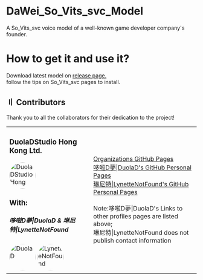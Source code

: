 # DaWei_So_Vits_svc_Model
A So_Vits_svc voice model of a well-known game developer company's founder.

# How to get it and use it?
Download latest model on [release page.](https://github.com/DuolaD/DaWei_So_Vits_svc_Model/releases)  
follow the tips on So_Vits_svc pages to install.

## 〢 Contributors
Thank you to all the collaborators for their dedication to the project!

<div align="center">
    <table>
        <tr>
            <td>
                <h3>DuolaDStudio Hong Kong Ltd.</h3>
                <a href="https://github.com/DuolaDStudio">
                    <img src="https://avatars.githubusercontent.com/u/152937804?s=200&v=4" width="70" style="border-radius: 50%" alt="DuolaDStudio Hong Kong Ltd.">
                </a>
		<h3>With:</h3>
		<h5>哆啦D夢|DuolaD & 琳尼特|LynetteNotFound</h5>
		<a href="https://github.com/DuolaD"><img src="https://avatars.githubusercontent.com/u/110040721?v=4" width="70" style="border-radius: 50%" alt="DuolaD"></img></a>
		<a href="https://github.com/LynetteNotFound">
                    <img src="https://avatars.githubusercontent.com/u/159673876?v=4" width="70" style="border-radius: 50%" alt="LynetteNotFound">
                </a>
            </td>
	    <td>
                <a href="https://github.com/DuolaDStudio">Organizations GitHub Pages</a><br>
		<a href="https://github.com/DuolaD">哆啦D夢|DuolaD's GitHub Personal Pages</a><br>
		<a href="https://github.com/LynetteNotFound">琳尼特|LynetteNotFound's GitHub Personal Pages</a><br>
		<br>
		<a>Note:哆啦D夢|DuolaD's Links to other profiles pages are listed above;</a><br>
		<a>琳尼特|LynetteNotFound does not publish contact information</a>
            </td>
	</tr>
    </table>
</div>
